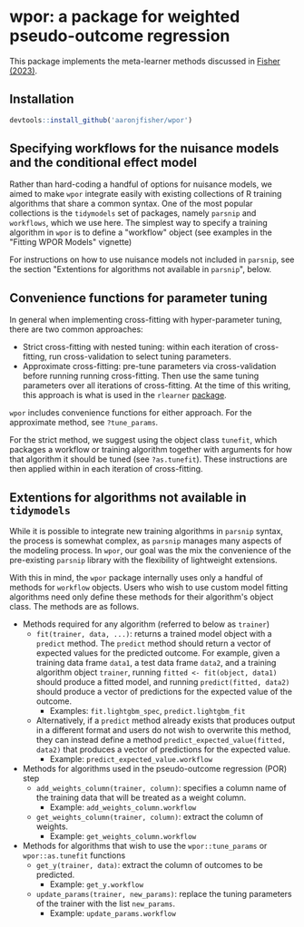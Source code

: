 # wpor: a package for weighted pseudo-outcome regression

This package implements the meta-learner methods discussed in [Fisher (2023)](https://arxiv.org/abs/2307.09700). 


## Installation

```r
devtools::install_github('aaronjfisher/wpor')
```

## Specifying workflows for the nuisance models and the conditional effect model

Rather than hard-coding a handful of options for nuisance models, we aimed to make `wpor` integrate easily with existing collections of R training algorithms that share a common syntax. One of the most popular collections is the `tidymodels` set of packages, namely `parsnip` and `workflows`, which we use here. The simplest way to specify a training algorithm in `wpor` is to define a  "workflow" object (see examples in the "Fitting WPOR Models" vignette)

For instructions on how to use nuisance models not included in `parsnip`, see the section "Extentions for algorithms not available in `parsnip`", below.

## Convenience functions for parameter tuning

In general when implementing cross-fitting with hyper-parameter tuning, there are two common approaches:

* Strict cross-fitting with nested tuning: within each iteration of cross-fitting, run cross-validation to select tuning parameters.
* Approximate cross-fitting: pre-tune parameters via cross-validation before running running cross-fitting. Then use the same tuning parameters over all iterations of cross-fitting. At the time of this writing, this approach is what is used in the `rlearner` [package](https://github.com/xnie/rlearner/blob/6806396960e672214e2ef36e16c76bbb58ef9114/R/rboost.R#L56-L68).

`wpor` includes convenience functions for either approach. For the approximate method, see `?tune_params`. 

For the strict method, we suggest using the object class `tunefit`, which packages a workflow or training algorithm together with arguments for how that algorithm it should be tuned (see `?as.tunefit`). These instructions are then applied within in each iteration of cross-fitting.



## Extentions for algorithms not available in `tidymodels`

While it is possible to integrate new training algorithms in `parsnip` syntax, the process is somewhat complex, as `parsnip` manages many aspects of the modeling process. In `wpor`, our goal was the mix the convenience of the pre-existing `parsnip` library with the flexibility of lightweight extensions. 

With this in mind, the `wpor` package internally uses only a handful of methods for `workflow` objects. Users who wish to use custom model fitting algorithms need only define these methods for their algorithm's object class. The methods are as follows.


* Methods required for any algorithm (referred to below as `trainer`)
	* `fit(trainer, data, ...)`: returns a trained model object with a `predict` method. The `predict` method should return a vector of expected values for the predicted outcome. For example, given a training data frame `data1`, a test data frame `data2`, and a training algorithm object `trainer`, running `fitted <- fit(object, data1)` should produce a fitted model, and running `predict(fitted, data2)` should produce a vector of predictions for the expected value of the outcome. 
		* Examples: `fit.lightgbm_spec`, `predict.lightgbm_fit`
	* Alternatively, if a `predict` method already exists that produces output in a different format and users do not wish to overwrite this method, they can instead define a method `predict_expected_value(fitted, data2)` that produces a vector of predictions for the expected value.
		* Example: `predict_expected_value.workflow`
* Methods for algorithms used in the pseudo-outcome regression (POR) step
	* `add_weights_column(trainer, column)`: specifies a column name of the training data that will be treated as a weight column.
		* Example: `add_weights_column.workflow`
	* `get_weights_column(trainer, column)`: extract the column of weights.
		* Example: `get_weights_column.workflow`
* Methods for algorithms that wish to use the `wpor::tune_params` or `wpor::as.tunefit` functions
	* `get_y(trainer, data)`: extract the column of outcomes to be predicted.
		* Example: `get_y.workflow`
	* `update_params(trainer, new_params)`: replace the tuning parameters of the trainer with the list `new_params`. 
		* Example: `update_params.workflow`









